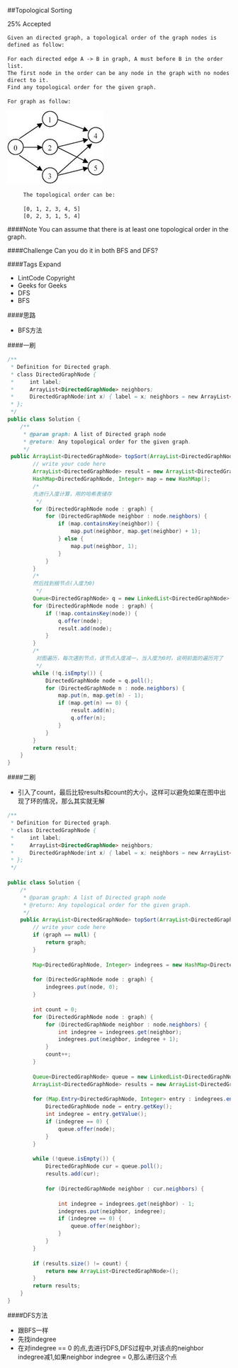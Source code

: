 ##Topological Sorting

25% Accepted

    Given an directed graph, a topological order of the graph nodes is defined as follow:

    For each directed edge A -> B in graph, A must before B in the order list.
    The first node in the order can be any node in the graph with no nodes direct to it.
    Find any topological order for the given graph.

    For graph as follow:

![](../image/topologicalsort.jpeg)

         The topological order can be:

         [0, 1, 2, 3, 4, 5]
         [0, 2, 3, 1, 5, 4]

####Note
You can assume that there is at least one topological order in the graph.

####Challenge
Can you do it in both BFS and DFS?

####Tags Expand
- LintCode Copyright
- Geeks for Geeks
- DFS
- BFS

####思路
- BFS方法

####一刷
```java
/**
 * Definition for Directed graph.
 * class DirectedGraphNode {
 *     int label;
 *     ArrayList<DirectedGraphNode> neighbors;
 *     DirectedGraphNode(int x) { label = x; neighbors = new ArrayList<DirectedGraphNode>(); }
 * };
 */
public class Solution {
    /**
     * @param graph: A list of Directed graph node
     * @return: Any topological order for the given graph.
     */
 public ArrayList<DirectedGraphNode> topSort(ArrayList<DirectedGraphNode> graph) {
        // write your code here
        ArrayList<DirectedGraphNode> result = new ArrayList<DirectedGraphNode>();
        HashMap<DirectedGraphNode, Integer> map = new HashMap();
        /*
        先进行入度计算，用的哈希表储存
         */
        for (DirectedGraphNode node : graph) {
            for (DirectedGraphNode neighbor : node.neighbors) {
                if (map.containsKey(neighbor)) {
                    map.put(neighbor, map.get(neighbor) + 1);
                } else {
                    map.put(neighbor, 1);
                }
            }
        }
        /*
        然后找到根节点(入度为0)
         */
        Queue<DirectedGraphNode> q = new LinkedList<DirectedGraphNode>();
        for (DirectedGraphNode node : graph) {
            if (!map.containsKey(node)) {
                q.offer(node);
                result.add(node);
            }
        }
        /*
         对图遍历，每次遇到节点，该节点入度减一，当入度为0时，说明前面的遍历完了
         */
        while (!q.isEmpty()) {
            DirectedGraphNode node = q.poll();
            for (DirectedGraphNode n : node.neighbors) {
                map.put(n, map.get(n) - 1);
                if (map.get(n) == 0) {
                    result.add(n);
                    q.offer(n);
                }
            }
        }
        return result;
    }
}
```
####二刷
- 引入了count，最后比较results和count的大小，这样可以避免如果在图中出现了环的情况，那么其实就无解

```java
/**
 * Definition for Directed graph.
 * class DirectedGraphNode {
 *     int label;
 *     ArrayList<DirectedGraphNode> neighbors;
 *     DirectedGraphNode(int x) { label = x; neighbors = new ArrayList<DirectedGraphNode>(); }
 * };
 */

public class Solution {
    /*
     * @param graph: A list of Directed graph node
     * @return: Any topological order for the given graph.
     */
    public ArrayList<DirectedGraphNode> topSort(ArrayList<DirectedGraphNode> graph) {
        // write your code here
        if (graph == null) {
            return graph;
        }
        
        Map<DirectedGraphNode, Integer> indegrees = new HashMap<DirectedGraphNode, Integer>();
        
        for (DirectedGraphNode node : graph) {
            indegrees.put(node, 0);
        }
        
        int count = 0;
        for (DirectedGraphNode node : graph) { 
            for (DirectedGraphNode neighbor : node.neighbors) {
                int indegree = indegrees.get(neighbor);
                indegrees.put(neighbor, indegree + 1);
            }
            count++;
        }
        
        Queue<DirectedGraphNode> queue = new LinkedList<DirectedGraphNode>();
        ArrayList<DirectedGraphNode> results = new ArrayList<DirectedGraphNode>();

        for (Map.Entry<DirectedGraphNode, Integer> entry : indegrees.entrySet()) {
            DirectedGraphNode node = entry.getKey();
            int indegree = entry.getValue();
            if (indegree == 0) {
                queue.offer(node);
            }
        }
        
        while (!queue.isEmpty()) {
            DirectedGraphNode cur = queue.poll();
            results.add(cur);
            
            for (DirectedGraphNode neighbor : cur.neighbors) {

                int indegree = indegrees.get(neighbor) - 1;
                indegrees.put(neighbor, indegree);
                if (indegree == 0) {
                    queue.offer(neighbor);
                }
            }
        }
        
        if (results.size() != count) {
            return new ArrayList<DirectedGraphNode>();
        }
        return results;
    }
}
```
####DFS方法
- 跟BFS一样
- 先找indegree
- 在对indegree == 0 的点,去进行DFS,DFS过程中,对该点的neighbor indegree减1,如果neighbor indegree = 0,那么递归这个点
